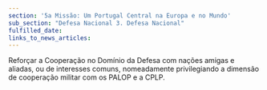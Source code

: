 ```yaml
---
section: '5a Missão: Um Portugal Central na Europa e no Mundo'
sub_section: "Defesa Nacional 3. Defesa Nacional"
fulfilled_date:
links_to_news_articles:
---
```


Reforçar a Cooperação no Domínio da Defesa com nações amigas e aliadas, ou de interesses comuns, nomeadamente privilegiando a dimensão de cooperação militar com os PALOP e a CPLP.